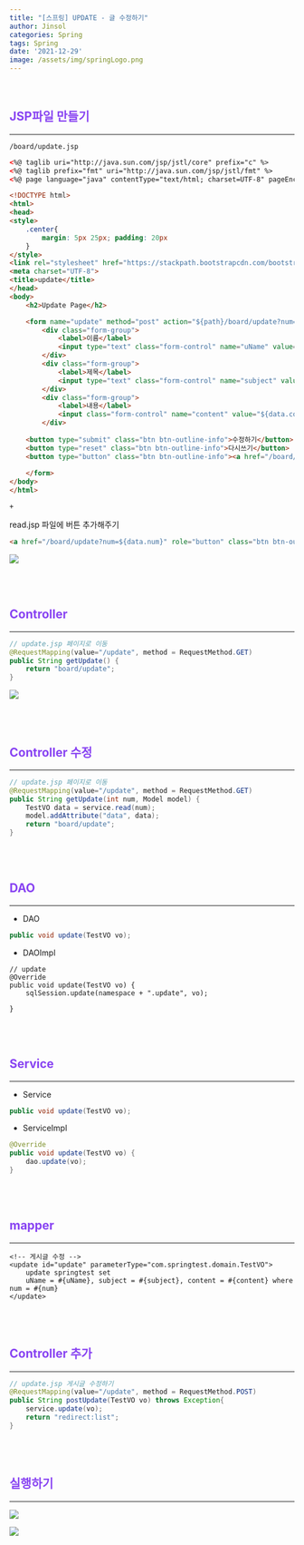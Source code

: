 ```yaml
---
title: "[스프링] UPDATE - 글 수정하기"
author: Jinsol
categories: Spring
tags: Spring
date: '2021-12-29'
image: /assets/img/springLogo.png
---
```


<br>

## <span style="color:#8843F2">JSP파일 만들기</span>
<hr>

`/board/update.jsp`

```html
<%@ taglib uri="http://java.sun.com/jsp/jstl/core" prefix="c" %>
<%@ taglib prefix="fmt" uri="http://java.sun.com/jsp/jstl/fmt" %>
<%@ page language="java" contentType="text/html; charset=UTF-8" pageEncoding="UTF-8"%>

<!DOCTYPE html>
<html>
<head>
<style>
	.center{
		margin: 5px 25px; padding: 20px
	}
</style>
<link rel="stylesheet" href="https://stackpath.bootstrapcdn.com/bootstrap/4.1.3/css/bootstrap.min.css">
<meta charset="UTF-8">
<title>update</title>
</head>
<body>
    <h2>Update Page</h2>

	<form name="update" method="post" action="${path}/board/update?num=${data.num}" class="center">	
        <div class="form-group">
            <label>이름</label>
            <input type="text" class="form-control" name="uName" value="${data.uName}">
        </div>
        <div class="form-group">
            <label>제목</label>
            <input type="text" class="form-control" name="subject" value="${data.subject}">
        </div>
        <div class="form-group">
            <label>내용</label>
            <input class="form-control" name="content" value="${data.content}">
        </div>
       
    <button type="submit" class="btn btn-outline-info">수정하기</button>
    <button type="reset" class="btn btn-outline-info">다시쓰기</button>
    <button type="button" class="btn btn-outline-info"><a href="/board/list">돌아가기</a></button>
    
    </form>
</body>
</html>
```

`+`

read.jsp 파일에 버튼 추가해주기

```html
<a href="/board/update?num=${data.num}" role="button" class="btn btn-outline-info">수정하기</a>
```

![](/assets/img/springdb19.png)


<br>
<br>

## <span style="color:#8843F2">Controller</span>
<hr>

```java
// update.jsp 페이지로 이동
@RequestMapping(value="/update", method = RequestMethod.GET)
public String getUpdate() {
    return "board/update";
}
```

![](/assets/img/springdb18.png)


<br>
<br>

## <span style="color:#8843F2">Controller 수정</span>
<hr>

```java
// update.jsp 페이지로 이동
@RequestMapping(value="/update", method = RequestMethod.GET)
public String getUpdate(int num, Model model) {
    TestVO data = service.read(num);
    model.addAttribute("data", data);
    return "board/update";
}
```

<br>
<br>

## <span style="color:#8843F2">DAO</span>
<hr>

- DAO

```java
public void update(TestVO vo);
```

- DAOImpl

```
// update
@Override
public void update(TestVO vo) {
    sqlSession.update(namespace + ".update", vo);
    
}
```

<br>
<br>

## <span style="color:#8843F2">Service</span>
<hr>

- Service

```java
public void update(TestVO vo);
```

- ServiceImpl

```java
@Override
public void update(TestVO vo) {
    dao.update(vo);
}
```

<br>
<br>

## <span style="color:#8843F2">mapper</span>
<hr>

```
<!-- 게시글 수정 -->
<update id="update" parameterType="com.springtest.domain.TestVO">
    update springtest set
    uName = #{uName}, subject = #{subject}, content = #{content} where num = #{num}
</update>
```

<br>
<br>

## <span style="color:#8843F2">Controller 추가</span>
<hr>

```java
// update.jsp 게시글 수정하기
@RequestMapping(value="/update", method = RequestMethod.POST)
public String postUpdate(TestVO vo) throws Exception{
    service.update(vo);
    return "redirect:list";
}
```

<br>
<br>

## <span style="color:#8843F2">실행하기</span>
<hr>

![](/assets/img/springdb20.png)

![](/assets/img/springdb21.png)
